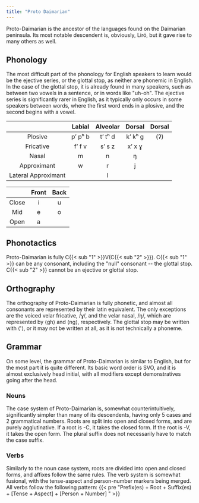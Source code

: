 ```yaml
---
title: "Proto Daimarian"
---
```


Proto-Daimarian is the ancestor of the languages found on the Daimarian peninsula. 
Its most notable descendent is, obviously, Liró, but it gave rise to many others as well.

## Phonology

The most difficult part of the phonology for English speakers to learn would be the ejective series, or the glottal stop, as neither are phonemic in English.
In the case of the glottal stop, it is already found in many speakers, such as between two vowels in a sentence, or in words like "uh-oh".
The ejective series is significantly rarer in English, as it typically only occurs in some speakers between words, where the first word ends in a plosive, and the second begins with a vowel. 

|                     |  Labial | Alveolar |  Dorsal | Dorsal |
|:-------------------:|:-------:|:--------:|:-------:|:------:|
|       Plosive       | pʼ pʰ b |  tʼ tʰ d | kʼ kʰ g |   (ʔ)  |
|      Fricative      | fʼ f  v |  sʼ s z  | xʼ x  ɣ |        |
|        Nasal        |    m    |     n    |    ŋ    |        |
|     Approximant     |    w    |     r    |    j    |        |
| Lateral Approximant |         |     l    |         |        |

|       | Front | Back |
|:-----:|:-----:|:----:|
| Close |   i   |   u  |
|  Mid  |   e   |   o  |
|  Open |   a   |      |

## Phonotactics

Proto-Daimarian is fully C{{< sub "1" >}}V(C{{< sub "2" >}}). 
C{{< sub "1" >}} can be any consonant, including the "null" consonant -- the glottal stop. 
C{{< sub "2" >}} cannot be an ejective or glottal stop.

## Orthography

The orthography of Proto-Daimarian is fully phonetic, and almost all consonants are represented by their latin equivalent.
The only exceptions are the voiced velar fricative, /ɣ/, and the velar nasal, /ŋ/, which are represented by ⟨gh⟩ and ⟨ng⟩, respectively. 
The glottal stop may be written with ⟨'⟩, or it may not be written at all, as it is not technically a phoneme. 

## Grammar

On some level, the grammar of Proto-Daimarian is similar to English, but for the most part it is quite different.
Its basic word order is SVO, and it is almost exclusively head initial, with all modifiers except demonstratives going after the head. 

### Nouns

The case system of Proto-Daimarian is, somewhat counterintuitively, significantly simpler than many of its descendents, having only 5 cases and 2 grammatical numbers.
Roots are split into open and closed forms, and are purely agglutinative. 
If a root is -C, it takes the closed form.
If the root is -V, it takes the open form.
The plural suffix does not necessarily have to match the case suffix.

### Verbs

Similarly to the noun case system, roots are divided into open and closed forms, and affixes follow the same rules. 
The verb system is somewhat fusional, with the tense-aspect and person-number markers being merged. 
All verbs follow the following pattern: 
{{< pre "Prefix(es) + Root + Suffix(es) + [Tense + Aspect] + [Person + Number] " >}}